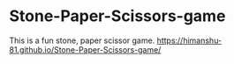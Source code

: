# Stone-Paper-Scissors-game
This is a fun stone, paper scissor game.
https://himanshu-81.github.io/Stone-Paper-Scissors-game/
